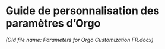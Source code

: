 # Guide de personnalisation des paramètres d’Orgo

*(Old file name: Parameters for Orgo Customization FR.docx)*